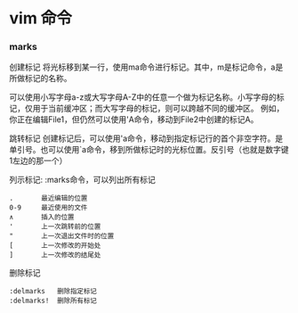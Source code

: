 # vim 命令



### marks
创建标记
将光标移到某一行，使用ma命令进行标记。其中，m是标记命令，a是所做标记的名称。
	
可以使用小写字母a-z或大写字母A-Z中的任意一个做为标记名称。小写字母的标记，仅用于当前缓冲区；而大写字母的标记，则可以跨越不同的缓冲区。
例如，你正在编辑File1，但仍然可以使用'A命令，移动到File2中创建的标记A。

跳转标记
创建标记后，可以使用'a命令，移动到指定标记行的首个非空字符。是单引号。也可以使用\`a命令，移到所做标记时的光标位置。反引号（也就是数字键1左边的那一个）

列示标记:
:marks命令，可以列出所有标记
	
	.       最近编辑的位置
	0-9     最近使用的文件
	∧       插入的位置
	'       上一次跳转前的位置
	"       上一次退出文件时的位置
	[       上一次修改的开始处
	]       上一次修改的结尾处

删除标记
	
	:delmarks	删除指定标记
	:delmarks!	删除所有标记
